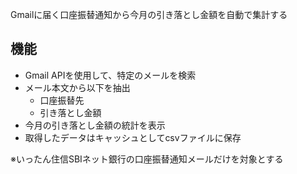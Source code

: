 Gmailに届く口座振替通知から今月の引き落とし金額を自動で集計する

## 機能
- Gmail APIを使用して、特定のメールを検索
- メール本文から以下を抽出
  - 口座振替先
  - 引き落とし金額
- 今月の引き落とし金額の統計を表示
- 取得したデータはキャッシュとしてcsvファイルに保存

※いったん住信SBIネット銀行の口座振替通知メールだけを対象とする

